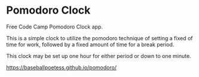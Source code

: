 # Pomodoro Clock

Free Code Camp Pomodoro Clock app.

This is a simple clock to utilize the pomodoro technique of setting a fixed of time for work, followed by a fixed amount of time for a break period.

This clock may be set up one hour for either period or down to one minute.

https://baseballpoetess.github.io/pomodoro/


